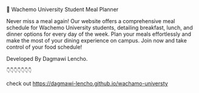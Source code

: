 🍳 Wachemo University Student Meal Planner

Never miss a meal again! Our website offers a comprehensive meal schedule for Wachemo University students, detailing breakfast, lunch, and dinner options for every day of the week. Plan your meals effortlessly and make the most of your dining experience on campus. Join now and take control of your food schedule!

Developed By Dagmawi Lencho.

    👇👇👇👇👇👇👇

 check out
 https://dagmawi-lencho.github.io/wachamo-universty
 
